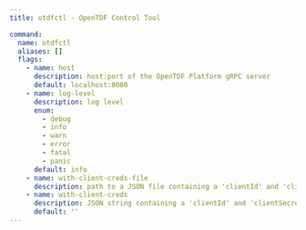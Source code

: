 ```yaml
---
title: otdfctl - OpenTDF Control Tool

command:
  name: otdfctl
  aliases: []
  flags:
    - name: host
      description: host:port of the OpenTDF Platform gRPC server
      default: localhost:8080
    - name: log-level
      description: log level
      enum:
        - debug
        - info
        - warn
        - error
        - fatal
        - panic
      default: info
    - name: with-client-creds-file
      description: path to a JSON file containing a 'clientId' and 'clientSecret' for auth via client-credentials flow
    - name: with-client-creds
      description: JSON string containing a 'clientId' and 'clientSecret' for auth via client-credentials flow
      default: ''
---
```

